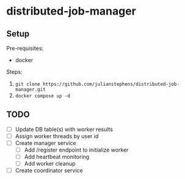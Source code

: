 # distributed-job-manager

## Setup

Pre-requisites:

- docker

Steps:

1. `git clone https://github.com/julianstephens/distributed-job-manager.git`
2. `docker compose up -d`

## TODO

- [ ] Update DB table(s) with worker results
- [ ] Assign worker threads by user id
- [ ] Create manager service
  - [ ] Add /register endpoint to initialize worker
  - [ ] Add heartbeat monitoring
  - [ ] Add worker cleanup
- [ ] Create coordinator service
